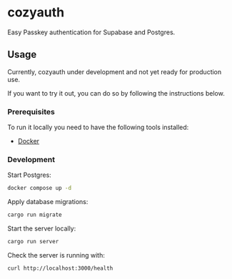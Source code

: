 # cozyauth

Easy Passkey authentication for Supabase and Postgres.

## Usage

Currently, cozyauth under development and not yet ready for production use.

If you want to try it out, you can do so by following the instructions below.

### Prerequisites

To run it locally you need to have the following tools installed:

- [Docker](https://docs.docker.com/get-docker/)

### Development

Start Postgres:

```bash
docker compose up -d
```

Apply database migrations:

```bash
cargo run migrate
```

Start the server locally:

```bash
cargo run server
```

Check the server is running with:

```bash
curl http://localhost:3000/health
```
